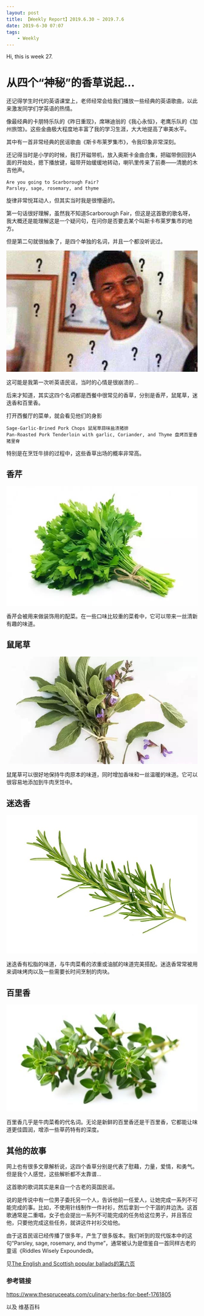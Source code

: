 ```yaml
---
layout: post
title: 【Weekly Report】2019.6.30 ~ 2019.7.6
date: 2019-6-30 07:07
tags:
    - Weekly
---
```


Hi, this is week 27.

# 从四个“神秘”的香草说起... 

还记得学生时代的英语课堂上，老师经常会给我们播放一些经典的英语歌曲，以此来激发同学们学英语的热情。

像最经典的卡朋特乐队的《昨日重现》，席琳迪翁的《我心永恒》，老鹰乐队的《加州旅馆》。这些金曲极大程度地丰富了我的学习生涯，大大地提高了审美水平。

其中有一首非常经典的民谣歌曲《斯卡布莱罗集市》，令我印象非常深刻。

还记得当时是小学的时候，我打开磁带机，放入奥斯卡金曲合集，把磁带倒回到A面的开始处，摁下播放键，磁带开始缓缓地转动，喇叭里传来了前奏——清脆的木吉他声。

```
Are you going to Scarborough Fair?
Parsley, sage, rosemary, and thyme
```

旋律非常悦耳动人，但其实当时我是很懵逼的。

第一句话很好理解，虽然我不知道Scarborough Fair，但这是这首歌的歌名呀，我大概还是能理解这是一个疑问句，在问你是否要去某个叫斯卡布莱罗集市的地方。

但是第二句就很抽象了，是四个单独的名词，并且一个都没听说过。

![nicky](https://raw.githubusercontent.com/plusplus7/solutions/master/weekly/2019/miscs/week27/NickYoung.jpg)

这可能是我第一次听英语民谣，当时的心情是很崩溃的...

后来才知道，其实这四个名词都是西餐中很常见的香草，分别是香芹，鼠尾草，迷迭香和百里香。

打开西餐厅的菜单，就会看见他们的身影

```
Sage-Garlic-Brined Pork Chops 鼠尾草蒜味盐渍猪排
Pan-Roasted Pork Tenderloin with garlic, Coriander, and Thyme 盘烤百里香猪里脊
```

特别是在烹饪牛排的过程中，这些香草出场的概率非常高。

## 香芹

![parsley](https://raw.githubusercontent.com/plusplus7/solutions/master/weekly/2019/miscs/week27/Parsley.jpg)

香芹会被用来做装饰用的配菜。在一些口味比较重的菜肴中，它可以带来一丝清新有趣的味道。

## 鼠尾草

![sage](https://raw.githubusercontent.com/plusplus7/solutions/master/weekly/2019/miscs/week27/Sage.jpg)

鼠尾草可以很好地保持牛肉原本的味道，同时增加香味和一丝温暖的味道。它可以很容易地添加到牛肉烹饪中。

## 迷迭香

![rosemary](https://raw.githubusercontent.com/plusplus7/solutions/master/weekly/2019/miscs/week27/Rosemary.jpg)

迷迭香有松脂的味道，与牛肉菜肴的浓重或油腻的味道完美搭配。迷迭香常常被用来调味烤肉以及一些需要长时间烹制的肉块。

## 百里香

![thyme](https://raw.githubusercontent.com/plusplus7/solutions/master/weekly/2019/miscs/week27/Thyme.jpg)

百里香几乎是牛肉菜肴的代名词。无论是新鲜的百里香还是干百里香，它都能让味道更佳圆润，增添一些草药特有的深度。

## 其他的故事

网上也有很多文章解析说，这四个香草分别是代表了慰藉，力量，爱情，和勇气。但是我个人感觉，这些解析都不太靠谱…

这首歌的歌词其实是来自一个古老的英国民谣。

说的是传说中有一位男子委托另一个人，告诉他前一任爱人，让她完成一系列不可能完成的事。比如，不使用针线制作一件衬衫，然后拿到一个干涸的井边洗。这首歌通常是二重唱，女子也会提出一系列不可能完成的任务给这位男子，并且答应他，只要他完成这些任务，就讲这件衬衫交给他。

由于这首民谣已经传播了很多年，产生了很多版本。我们听到的现代版本中的这句“Parsley, sage, rosemary, and thyme”，通常被认为是借鉴自一首同样古老的童谣《Riddles Wisely Expounded》。

见[The English and Scottish popular ballads的第六页](https://archive.org/details/englishandscotti01chiluoft/page/6)


### 参考链接

https://www.thespruceeats.com/culinary-herbs-for-beef-1761805

以及 维基百科

